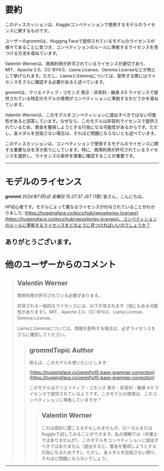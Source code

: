 # 要約 
このディスカッションは、Kaggleコンペティションで使用するモデルのライセンスに関するものです。

ユーザーのgrommlは、Hugging Faceで提供されているモデルのライセンスが様々であることに気づき、コンペティションのルールに準拠するライセンスを見つける方法を尋ねています。

Valentin Wernerは、商用利用が許可されているライセンスが適切であり、MIT、Apache 2.0、CC-BY4.0、Llama License、Gemma Licenseなどが例として挙げられます。ただし、LlamaとGemmaについては、配布する際にはライセンスをさらに確認する必要があると述べています。

grommlは、クリエイティブ・コモンズ 表示 - 非営利 - 継承 4.0 ライセンスで提供されている特定のモデルの使用がコンペティションに準拠するかどうかを尋ねています。

Valentin Wernerは、このモデルをコンペティションに提出すべきではない可能性があると回答しています。なぜなら、このモデルは非営利ライセンスで提供されているため、賞金を獲得しようとする行為になる可能性があるからです。ただし、金メダルを目指さない場合は、それほど問題にならないとも述べています。

このディスカッションは、コンペティションで使用するモデルのライセンスに関する重要な点を浮き彫りにしています。特に、商用利用が許可されているライセンスを選択し、ライセンスの条件を慎重に確認することが重要です。


---
# モデルのライセンス

**gromml** *2024年7月5日 金曜日 15:27:37 JST* (1票)
皆さん、こんにちは。

HF初心者です。モデルによって異なるライセンスが付与されていることがわかりました: [https://huggingface.co/docs/hub/repositories-licenses](https://huggingface.co/docs/hub/repositories-licenses)。コンペティションのルールに準拠するライセンスをどのように見つければいいのでしょうか？

ありがとうございます。
---
# 他のユーザーからのコメント

> ## Valentin Werner
> 
> 商用利用が許可されている必要があります。
> 
> 許容される一般的なライセンスには、以下が含まれます（他にもある可能性があります）。MIT、Apache 2.0、CC-BY4.0、Llama License、Gemma License。
> 
> LlamaとGemmaについては、情報を配布する場合は、必ずライセンスをさらに確認してください。
> 
> 
> 
> > ## grommlTopic Author
> > 
> > 例えば、このモデルを使いたいとします:
> > 
> > [https://huggingface.co/vennify/t5-base-grammar-correction](https://huggingface.co/vennify/t5-base-grammar-correction)
> > 
> > このモデルはクリエイティブ・コモンズ 表示 - 非営利 - 継承 4.0 ライセンスで提供されているようです。このモデルの使用は、このコンペティションに準拠していますか？
> > 
> > 
> > 
> > > ## Valentin Werner
> > > 
> > > これは奇妙に聞こえるかもしれませんが、ローカルまたはKaggleで試してみることができます。私の理解では（弁護士ではありませんが）、このモデルをコンペティションに提出すべきではありません（提出すると、賞金を獲得しようとする行為になるためです）。ただし、金メダルを目指さない限り、それほど問題にならないでしょう。
> > > 
> > > 
> > > 
--- 

